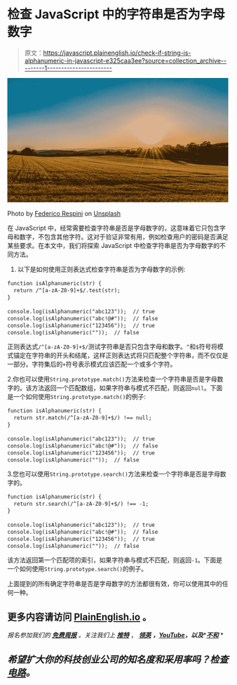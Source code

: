 # 检查 JavaScript 中的字符串是否为字母数字

> 原文：<https://javascript.plainenglish.io/check-if-string-is-alphanumeric-in-javascript-e325caa3ee?source=collection_archive---------1----------------------->

![](img/595bc07b412964757f51566e852994dd.png)

Photo by [Federico Respini](https://unsplash.com/@federicorespini?utm_source=medium&utm_medium=referral) on [Unsplash](https://unsplash.com?utm_source=medium&utm_medium=referral)

在 JavaScript 中，经常需要检查字符串是否是字母数字的，这意味着它只包含字母和数字，不包含其他字符。这对于验证非常有用，例如检查用户的密码是否满足某些要求。在本文中，我们将探索 JavaScript 中检查字符串是否为字母数字的不同方法。

1.  以下是如何使用正则表达式检查字符串是否为字母数字的示例:

```
function isAlphanumeric(str) {
  return /^[a-zA-Z0-9]+$/.test(str);
}

console.log(isAlphanumeric("abc123"));  // true
console.log(isAlphanumeric("abc!@#"));  // false
console.log(isAlphanumeric("123456"));  // true
console.log(isAlphanumeric(""));  // false
```

正则表达式`/^[a-zA-Z0-9]+$/`测试字符串是否只包含字母和数字。`^`和`$`符号将模式锚定在字符串的开头和结尾，这样正则表达式将只匹配整个字符串，而不仅仅是一部分。字符集后的`+`符号表示模式应该匹配一个或多个字符。

2.你也可以使用`String.prototype.match()`方法来检查一个字符串是否是字母数字的。该方法返回一个匹配数组，如果字符串与模式不匹配，则返回`null`。下面是一个如何使用`String.prototype.match()`的例子:

```
function isAlphanumeric(str) {
  return str.match(/^[a-zA-Z0-9]+$/) !== null;
}

console.log(isAlphanumeric("abc123"));  // true
console.log(isAlphanumeric("abc!@#"));  // false
console.log(isAlphanumeric("123456"));  // true
console.log(isAlphanumeric(""));  // false
```

3.您也可以使用`String.prototype.search()`方法来检查一个字符串是否是字母数字的。

```
function isAlphanumeric(str) {
  return str.search(/^[a-zA-Z0-9]+$/) !== -1;
}

console.log(isAlphanumeric("abc123"));  // true
console.log(isAlphanumeric("abc!@#"));  // false
console.log(isAlphanumeric("123456"));  // true
console.log(isAlphanumeric(""));  // false
```

该方法返回第一个匹配项的索引，如果字符串与模式不匹配，则返回`-1`。下面是一个如何使用`String.prototype.search()`的例子。

上面提到的所有确定字符串是否是字母数字的方法都很有效，你可以使用其中的任何一种。

## 更多内容请访问 [PlainEnglish.io](https://plainenglish.io/) 。

*报名参加我们的* [***免费周报***](http://newsletter.plainenglish.io/) *。关注我们上* [***推特***](https://twitter.com/inPlainEngHQ) ， [***领英***](https://www.linkedin.com/company/inplainenglish/) ***，***[***YouTube***](https://www.youtube.com/channel/UCtipWUghju290NWcn8jhyAw)***，以及****[***不和***](https://discord.gg/GtDtUAvyhW) *

## *希望扩大你的科技创业公司的知名度和采用率吗？检查[电路](https://circuit.ooo/?utm=publication-post-cta)。*